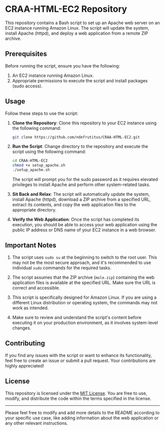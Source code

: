 # CRAA-HTML-EC2 Repository

This repository contains a Bash script to set up an Apache web server on an EC2 instance running Amazon Linux. The script will update the system, install Apache (httpd), and deploy a web application from a remote ZIP archive.

## Prerequisites

Before running the script, ensure you have the following:

1. An EC2 instance running Amazon Linux.
2. Appropriate permissions to execute the script and install packages (sudo access).

## Usage

Follow these steps to use the script:

1. **Clone the Repository**: Clone this repository to your EC2 instance using the following command:

   ```bash
   git clone https://github.com/ndefrutitus/CRAA-HTML-EC2.git
   ```

2. **Run the Script**: Change directory to the repository and execute the script using the following command:

   ```bash
   cd CRAA-HTML-EC2
   chmod +x setup_apache.sh
   ./setup_apache.sh
   ```

   The script will prompt you for the sudo password as it requires elevated privileges to install Apache and perform other system-related tasks.

3. **Sit Back and Relax**: The script will automatically update the system, install Apache (httpd), download a ZIP archive from a specified URL, extract its contents, and copy the web application files to the appropriate directory.

4. **Verify the Web Application**: Once the script has completed its execution, you should be able to access your web application using the public IP address or DNS name of your EC2 instance in a web browser.

## Important Notes

1. The script uses `sudo su` at the beginning to switch to the root user. This may not be the most secure approach, and it's recommended to use individual `sudo` commands for the required tasks.

2. The script assumes that the ZIP archive (`mole.zip`) containing the web application files is available at the specified URL. Make sure the URL is correct and accessible.

3. This script is specifically designed for Amazon Linux. If you are using a different Linux distribution or operating system, the commands may not work as intended.

4. Make sure to review and understand the script's content before executing it on your production environment, as it involves system-level changes.

## Contributing

If you find any issues with the script or want to enhance its functionality, feel free to create an issue or submit a pull request. Your contributions are highly appreciated!

## License

This repository is licensed under the [MIT License](LICENSE). You are free to use, modify, and distribute the code within the terms specified in the license.

---
Please feel free to modify and add more details to the README according to your specific use case, like adding information about the web application or any other relevant instructions.
